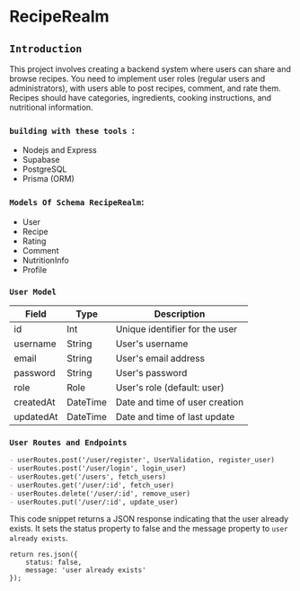 # RecipeRealm

## `Introduction`
This project involves creating a backend system where users can share and browse recipes. You need to implement user roles 
(regular users and administrators), with users able to post recipes, comment, and rate them. Recipes should have categories, ingredients, 
cooking instructions, and nutritional information. 

### `building with these tools `:
- Nodejs and Express
- Supabase
- PostgreSQL
- Prisma (ORM)


### `Models Of Schema RecipeRealm`:
 - User
 - Recipe
 - Rating
 - Comment
 - NutritionInfo
 - Profile


### `User Model`

| Field                | Type                       |           Description                       |
|-------------         |----------                  |-----------------------------------          |
| id                   | Int                        | Unique identifier for the user              |
| username             | String                     | User's username                             |
| email                | String                     | User's email address                        |
| password             | String                     | User's password                             |
| role                 | Role                       | User's role (default: user)                 |
| createdAt            | DateTime                   | Date and time of user creation              |
| updatedAt            | DateTime                   | Date and time of last update                |

### ` User Routes and Endpoints `
```markdown
- userRoutes.post('/user/register', UserValidation, register_user)
- userRoutes.post('/user/login', login_user)
- userRoutes.get('/users', fetch_users)
- userRoutes.get('/user/:id', fetch_user)
- userRoutes.delete('/user/:id', remove_user)
- userRoutes.put('/user/:id', update_user)
```

This code snippet returns a JSON response indicating that the user already exists. It sets the status property to false and the message property to `user already exists`.
```
return res.json({
    status: false,
    message: 'user already exists'
});

```
 
 


